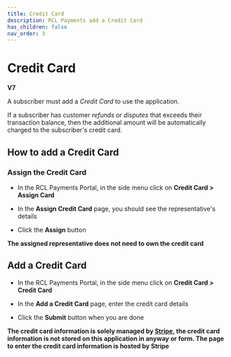 ```yaml
---
title: Credit Card
description: RCL Payments add a Credit Card
has_children: false
nav_order: 3
---
```


# Credit Card
**V7**

A subscriber must add a *Credit Card* to use the application.

If a subscriber has customer *refunds* or *disputes* that exceeds their transaction balance, then the additional amount will be automatically charged to the subscriber's credit card.

## How to add a Credit Card

### Assign the Credit Card

- In the RCL Payments Portal, in the side menu click on **Credit Card > Assign Card**

- In the **Assign Credit Card** page, you should see the representative's details

- Click the **Assign** button

**The assigned representative does not need to own the credit card**

## Add a Credit Card

- In the RCL Payments Portal, in the side menu click on **Credit Card > Credit Card**

- In the **Add a Credit Card** page, enter the credit card details

- Click the **Submit** button when you are done

**The credit card information is solely managed by [Stripe](https://stripe.com/), the credit card information is not stored on this application in anyway or form. The page to enter the credit card information is hosted by Stripe**